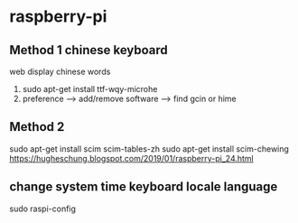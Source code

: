 # raspberry-pi

## Method 1 chinese keyboard

web display chinese words
1. sudo apt-get install ttf-wqy-microhe
2. preference --> add/remove software --> find gcin or hime

## Method 2

sudo apt-get install scim scim-tables-zh
sudo apt-get install scim-chewing
https://hugheschung.blogspot.com/2019/01/raspberry-pi_24.html

## change system time keyboard locale language 
sudo raspi-config
